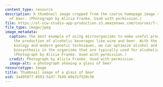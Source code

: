 ```yaml
---
content_type: resource
description: A thumbnail image cropped from the course homepage image showing a glass
  of beer. (Photograph by Alicia Franke. Used with permission.)
file: https://ol-ocw-studio-app-production.s3.amazonaws.com/courses/7-341-harnessing-the-biosphere-natural-products-and-biotechnology-fall-2012/3a49587705935a37764960e31f520c56_7-341f12-th.jpg
file_type: image/jpeg
image_metadata:
  caption: The best example of using microorganisms to make useful products is in
    the production of alcoholic beverages like wine and beer. With the advent of molecular
    biology and modern genetic techniques, we can optimize alcohol and flavor compound
    biosynthesis in the organisms that are typically used for alcoholic beverage production.
    (Photograph by Alicia Franke. Used with permission.)
  credit: Photograph by Alicia Franke. Used with permission.
  image-alt: a photograph showing a glass of beer
resourcetype: Image
title: Thumbnail image of a glass of beer
uid: 3a495877-0593-5a37-7649-60e31f520c56
---
```

